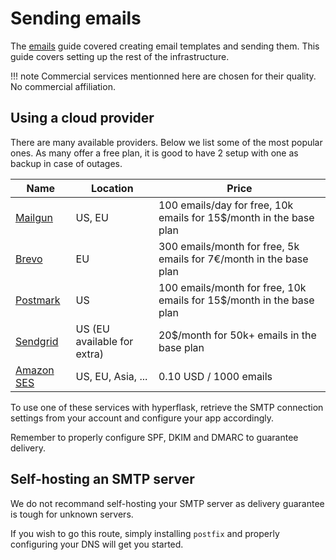 # Sending emails

The [emails](/guides/emails) guide covered creating email templates and sending them. This guide covers setting up the rest of the infrastructure.

!!! note
    Commercial services mentionned here are chosen for their quality. No commercial affiliation.

## Using a cloud provider

There are many available providers. Below we list some of the most popular ones. As many offer a free plan, it is good to have 2 setup with one as backup in case of outages.

| Name | Location | Price |
| --- | --- | --- |
| [Mailgun](https://www.mailgun.com/) | US, EU | 100 emails/day for free, 10k emails for 15$/month in the base plan
| [Brevo](https://www.brevo.com) | EU | 300 emails/month for free, 5k emails for 7€/month in the base plan
| [Postmark](https://postmarkapp.com/) | US | 100 emails/month for free, 10k emails for 15$/month in the base plan
| [Sendgrid](https://sendgrid.com) | US (EU available for extra) | 20$/month for 50k+ emails in the base plan
| [Amazon SES](https://aws.amazon.com/ses/) | US, EU, Asia, ... | 0.10 USD / 1000 emails

To use one of these services with hyperflask, retrieve the SMTP connection settings from your account and configure your app accordingly.

Remember to properly configure SPF, DKIM and DMARC to guarantee delivery.

## Self-hosting an SMTP server

We do not recommand self-hosting your SMTP server as delivery guarantee is tough for unknown servers.

If you wish to go this route, simply installing `postfix` and properly configuring your DNS will get you started.